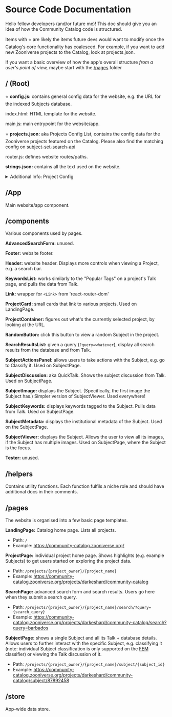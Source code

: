 # Source Code Documentation

Hello fellow developers (and/or future me)! This doc should give you an idea of how the Community Catalog code is structured.

Items with ⭐️ are likely the items future devs would want to modify once the Catalog's core functionality has coalesced. For example, if you want to add new Zooniverse projects to the Catalog, look at projects.json.

If you want a basic overview of how the app's overall structure _from a user's point of view,_ maybe start with the [/pages](https://github.com/zooniverse/community-catalog/tree/master/src#pages) folder

## / (Root)

⭐️ **config.js:** contains general config data for the website, e.g. the URL for the indexed Subjects database.

index.html: HTML template for the website.

main.js: main entrypoint for the website/app.

⭐️ **projects.json:** aka Projects Config List, contains the config data for the Zooniverse projects featured on the Catalog. Please also find the matching config on [subject-set-search-api](https://github.com/zooniverse/subject-set-search-api/blob/main/src/projects.js)

router.js: defines website routes/paths.

**strings.json:** contains all the text used on the website.

<details>
<summary>Additional Info: Project Config</summary>

This section describes how a "project config" item in projects.json is structured. Most fields are **optional,** as the Catalog is built with fallbacks in mind. When in doubt, look at _Community Catalog (Stable Test Project)_ as a template. 

- `name`: display name for the project.
- `slug`: project slug.
- `id`: Zooniverse project ID.
- `avatar`: project avatar (image), displayed on the LandingPage and the Header. (URL to an image file)
- `background`: project background (image), displayed on the ProjectPage. (URL to an image file)
- `description`: exactly what it says.
- `hidden`: whether this project should be visible on the LandingPage. (boolean, default false)
- `metadata_fields`: the fields/columns from the Subject's metadata that we want to show. aka the "institutional metadata" we see on the SubjectPage. (array of strings)
- `metadata_fields_to_search_for_keywords`: the fields/columns from the Subject's metadata that we'll search through, when we have a search query. (array of strings)
- `metadata_fields_aliases`: renames  (dictionary object)
- `sensitive_content_conditions`: conditions that mark whether a Subject is considered to have sensitive content. Data is in the format:
    ```
    [
      {
        field  // name of a metadata field
        values  // array of possible values
      },
      ...
    ]
    // If a Subject has ANY field that contains ANY of the listed values, then the Subject has sensitive content.
    ```
- `keywords_to_always_suggest`: these keywords will always be listed in the KeywordsList component. (array of strings)
- `keywords_to_never_suggest`: these keywords will never be listed in the KeywordsList component. (array of strings)
- `advanced_search`: unused. (Previously, the Catalog had a much more advanced search function.)
- `example_query`: query to be used for the SearchResultsList on the ProjectPage. Helps to highlight the initial Subjects a volunteer sees. (string)
- `example_subjects`: defines the Subjects to be highlighted/displayed on the ProjectPage's carousel. (array of objects)
- `title_field`: defines which metadata field best _describes_ the Subject. For example, if projectConfig.title_field="short_info", and subject1234.metadata.short_info="A picture of a cat", then Subject 1234 will have the title "A picture of a cat". (string)
- `classify_url`: URL to classify a specific Subject, on the FEM Classifier
  - For projects with only one workflow, use a string that contains the placeholder `{subject_id}`.
  - For projects with multiple workflows, or projects that keep changing which workflows are active, use a string that contains the placeholder `{subject_id}` AND `{workflow_id}`.
- `view_on_talk_url`: URL to view a specific Subject on Talk (string template, with `{subject_id}` placeholder)
</details>

## /App

Main website/app component.

## /components

Various components used by pages.

**AdvancedSearchForm:** unused.

**Footer:** website footer.

**Header:** website header. Displays more controls when viewing a Project, e.g. a search bar.

**KeywordsList:** works similarly to the "Popular Tags" on a project's Talk page, and pulls the data from Talk.

**Link:** wrapper for `<Link>` from 'react-router-dom'

**ProjectCard:** small cards that link to various projects. Used on LandingPage.

**ProjectContainer:** figures out what's the currently selected project, by looking at the URL.

**RandomButton:** click this button to view a random Subject in the project.

**SearchResultsList:** given a query (`?query=whatever`), display all search results from the database and from Talk.

**SubjectActionsPanel:** allows users to take actions with the Subject, e.g. go to Classify it. Used on SubjectPage.

**SubjectDiscussion:** aka QuickTalk. Shows the subject discussion from Talk. Used on SubjectPage.

**SubjectImage:** displays the Subject. (Specifically, the first image the Subject has.) Simpler version of SubjectViewer. Used everywhere!

**SubjectKeywords:** displays keywords tagged to the Subject. Pulls data from Talk. Used on SubjectPage.

**SubjectMetadata:** displays the institutional metadata of the Subject. Used on the SubjectPage.

**SubjectViewer:** displays the Subject. Allows the user to view all its images, if the Subject has multiple images. Used on SubjectPage, where the Subject is the focus.

**Tester:** unused.

## /helpers

Contains utility functions. Each function fulfils a niche role and should have additional docs in their comments.

## /pages

The website is organised into a few basic page templates.

**LandingPage:** Catalog home page. Lists all projects.
- Path: `/`
- Example: https://community-catalog.zooniverse.org/

**ProjectPage:** individual project home page. Shows highlights (e.g. example Subjects) to get users started on exploring the project data.
- Path: `/projects/{project_owner}/{project_name}`
- Example: https://community-catalog.zooniverse.org/projects/darkeshard/community-catalog

**SearchPage:** advanced search form and search results. Users go here when they submit a search query.
- Path: `/projects/{project_owner}/{project_name}/search/?query={search_query}`
- Example: https://community-catalog.zooniverse.org/projects/darkeshard/community-catalog/search?query=barbados

**SubjectPage:** shows a single Subject and all its Talk + database details. Allows users to further interact with the specific Subject, e.g. classifying it (note: individual Subject classification is only supported on the [FEM](http://github.com/zooniverse/front-end-monorepo) classifier) or viewing the Talk discussion of it.
- Path: `/projects/{project_owner}/{project_name}/subject/{subject_id}`
- Example: https://community-catalog.zooniverse.org/projects/darkeshard/community-catalog/subject/87892458

## /store

App-wide data store.

